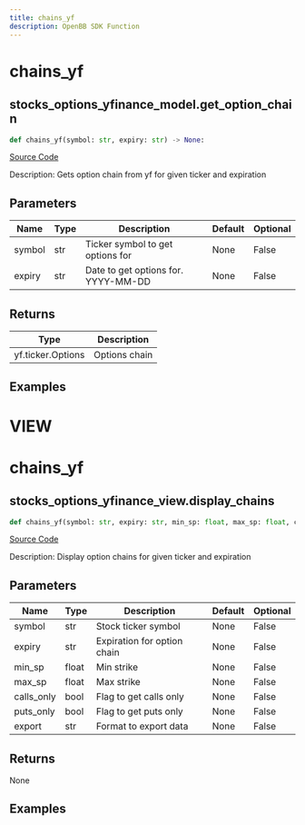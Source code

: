 ```yaml
---
title: chains_yf
description: OpenBB SDK Function
---
```

# chains_yf

## stocks_options_yfinance_model.get_option_chain

```python
def chains_yf(symbol: str, expiry: str) -> None:
```
[Source Code](https://github.com/OpenBB-finance/OpenBBTerminal/tree/main/openbb_terminal/stocks/options/yfinance_model.py#L157)

Description: Gets option chain from yf for given ticker and expiration

## Parameters

| Name | Type | Description | Default | Optional |
| ---- | ---- | ----------- | ------- | -------- |
| symbol | str | Ticker symbol to get options for | None | False |
| expiry | str | Date to get options for. YYYY-MM-DD | None | False |

## Returns

| Type | Description |
| ---- | ----------- |
| yf.ticker.Options | Options chain |

## Examples




# VIEW

# chains_yf

## stocks_options_yfinance_view.display_chains

```python
def chains_yf(symbol: str, expiry: str, min_sp: float, max_sp: float, calls_only: bool, puts_only: bool, export: str) -> None:
```
[Source Code](https://github.com/OpenBB-finance/OpenBBTerminal/tree/main/openbb_terminal/stocks/options/yfinance_view.py#L71)

Description: Display option chains for given ticker and expiration

## Parameters

| Name | Type | Description | Default | Optional |
| ---- | ---- | ----------- | ------- | -------- |
| symbol | str | Stock ticker symbol | None | False |
| expiry | str | Expiration for option chain | None | False |
| min_sp | float | Min strike | None | False |
| max_sp | float | Max strike | None | False |
| calls_only | bool | Flag to get calls only | None | False |
| puts_only | bool | Flag to get puts only | None | False |
| export | str | Format to export data | None | False |

## Returns

None

## Examples

